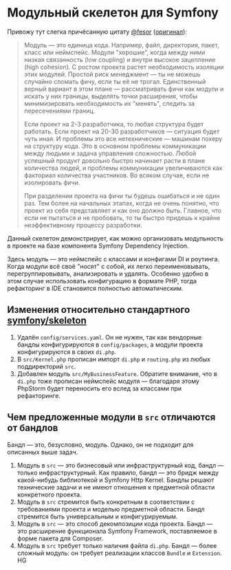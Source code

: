 # Модульный скелетон для Symfony

Привожу тут слегка причёсанную цитату [@fesor](https://github.com/fesor) ([оригинал](https://t.me/symfony_php/202422)):

> Модуль — это единица кода. Например, файл, директория, пакет, класс или неймспейс.
> Модули "хорошие", когда между ними низкая связанность (low coupling) и внутри высокое зацепление (high cohesion).
> С ростом проекта растет необходимость изоляции этих модулей. Простой риск менеджмент — ты не можешь случайно сломать фичу, если ты её не трогал.
> Единственный верный вариант в этом плане — рассматривать фичи как модули и искать у них границы, выделять точки расширения, чтобы минимизировать необходимость их "менять", следить за пересечениями границ.
>
> Если проект на 2-3 разработчика, то любая структура будет работать. Если проект на 20-30 разработчиков — ситуация будет чуть иная.
> И проблемы это все нетехнические — машинам похеру на структуру кода. Это в основном проблемы коммуникации между людьми и задача управления сложностью.
> Любой успешный продукт довольно быстро начинает расти в плане количества людей, и проблемы коммуникации увеличиваются как факториал количества участников.
> Во всяком случае, если не изолировать фичи.
> 
> При разделении проекта на фичи ты будешь ошибаться и не один раз.
> Тем более на начальных этапах, когда не очень понятно, что проект из себя представляет и как оно должно быть.
> Главное, что если не пытаться и не пробовать, то ты быстро придешь к крайне неэффективному процессу разработки.

Данный скелетон демонстрирует, как можно организовать модульность в проекте на базе компонента Symfony Dependency Injection.

Здесь модуль — это неймспейс с классами и конфигами DI и роутинга.
Когда модули всё своё "носят" с собой, их легко переименовывать, перегруппировывать, анализировать и удалять.
Особенно удобно в этом случае использовать конфигурацию в формате PHP, тогда рефакторинг в IDE становится полностью автоматическим.

## Изменения относительно стандартного [symfony/skeleton](https://github.com/symfony/skeleton)

1. Удалён `config/services.yaml`. Он не нужен, так как вендорные бандлы конфигурируются в `config/packages`, а модули проекта конфигурируются в своих `di.php`.
1. В `src/Kernel.php` прописан импорт `di.php` и `routing.php` из любых поддиректорий `src`.
1. Добавлен модуль `src/MyBusinessFeature`. Обратите внимание, что в `di.php` тоже прописан неймспейс модуля — благодаря этому PhpStorm будет переносить его вслед за классами при рефакторинге.

## Чем предложенные модули в `src` отличаются от бандлов

Бандл — это, безусловно, модуль. Однако, он не подходит для описанных выше задач.

1. Модуль в `src` — это бизнесовый или инфраструктурный код, бандл — только инфраструктурный. Как правило, бандл — это бридж между какой-нибудь библиотекой и Symfony Http Kernel. Бандлы решают технические задачи и не имеют отношения к предметной области конкретного проекта.
1. Модуль в `src` стремится быть конкретным в соответствии с требованиями проекта и моделью предметной области. Бандл стремится быть универсальным и конфигурируемым.
1. Модуль в `src` — это способ декомпозиции кода проекта. Бандл — это расширение функционала Symfony Framework, поставляемое в форме пакета для Composer. 
1. Модуль в `src` требует только наличия файла `di.php`. Бандл — более сложный модуль: он требует реализации классов `Bundle` и `Extension`.
HG
